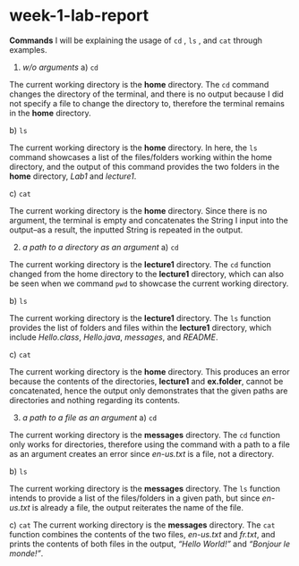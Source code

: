 # week-1-lab-report

**Commands**
I will be explaining the usage of `cd` , `ls` , and `cat` through examples. 

1) *w/o arguments* 
  a) `cd`

The current working directory is the **home** directory.  The `cd` command changes the directory of the terminal, and there is no output because I did not specify a file to change the directory to, therefore the terminal remains in the **home** directory. 

  b) `ls`

The current working directory is the **home** directory. In here, the `ls` command showcases a list of the files/folders working within the home directory, and the output of this command provides the two folders in the **home** directory, *Lab1* and *lecture1*.

  c) `cat` 

The current working directory is the **home** directory. Since there is no argument, the terminal is empty and concatenates the String I input into the output–as a result, the inputted String is repeated in the output. 


2) *a path to a directory as an argument*
  a) `cd`

The current working directory is the **lecture1** directory. The `cd` function changed from the home directory to the **lecture1** directory, which can also be seen when we command `pwd` to showcase the current working directory. 

  b) `ls`

The current working directory is the **lecture1** directory. The `ls` function provides the list of folders and files within the **lecture1** directory, which include *Hello.class*, *Hello.java*, *messages*, and *README*. 

  c) `cat`

The current working directory is the **home** directory. This produces an error because the contents of the directories, **lecture1** and **ex.folder**, cannot be concatenated, hence the output only demonstrates that the given paths are directories and nothing regarding its contents. 

3) *a path to a file as an argument* 
  a) `cd`

The current working directory is the **messages** directory. The `cd` function only works for directories, therefore using the command with a path to a file as an argument creates an error since *en-us.txt* is a file, not a directory. 

  b) `ls`

The current working directory is the **messages** directory. The `ls` function intends to provide a list of the files/folders in a given path, but since *en-us.txt* is already a file, the output reiterates the name of the file. 

  c) `cat`
The current working directory is the **messages** directory. The `cat` function combines the contents of the two files, *en-us.txt* and *fr.txt*, and prints the contents of both files in the output, *“Hello World!”* and *“Bonjour le monde!”*. 
